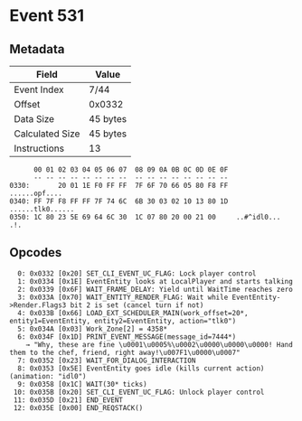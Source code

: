 # Event 531

## Metadata

| Field           | Value    |
|-----------------|----------|
| Event Index     | 7/44     |
| Offset          | 0x0332   |
| Data Size       | 45 bytes |
| Calculated Size | 45 bytes |
| Instructions    | 13       |

```
      00 01 02 03 04 05 06 07  08 09 0A 0B 0C 0D 0E 0F
      -- -- -- -- -- -- -- --  -- -- -- -- -- -- -- --
0330:       20 01 1E F0 FF FF  7F 6F 70 66 05 80 F8 FF     ......opf....
0340: FF 7F F8 FF FF 7F 74 6C  6B 30 03 02 10 13 80 1D  ......tlk0......
0350: 1C 80 23 5E 69 64 6C 30  1C 07 80 20 00 21 00     ..#^idl0... .!. 
```

## Opcodes

```
  0: 0x0332 [0x20] SET_CLI_EVENT_UC_FLAG: Lock player control
  1: 0x0334 [0x1E] EventEntity looks at LocalPlayer and starts talking
  2: 0x0339 [0x6F] WAIT_FRAME_DELAY: Yield until WaitTime reaches zero
  3: 0x033A [0x70] WAIT_ENTITY_RENDER_FLAG: Wait while EventEntity->Render.Flags3 bit 2 is set (cancel turn if not)
  4: 0x033B [0x66] LOAD_EXT_SCHEDULER_MAIN(work_offset=20*, entity1=EventEntity, entity2=EventEntity, action="tlk0")
  5: 0x034A [0x03] Work_Zone[2] = 4358*
  6: 0x034F [0x1D] PRINT_EVENT_MESSAGE(message_id=7444*)
    → "Why, these are fine \u0001\u0005%\u0002\u0000\u0000\u0000! Hand them to the chef, friend, right away!\u007F1\u0000\u0007"
  7: 0x0352 [0x23] WAIT_FOR_DIALOG_INTERACTION
  8: 0x0353 [0x5E] EventEntity goes idle (kills current action) (animation: "idl0")
  9: 0x0358 [0x1C] WAIT(30* ticks)
 10: 0x035B [0x20] SET_CLI_EVENT_UC_FLAG: Unlock player control
 11: 0x035D [0x21] END_EVENT
 12: 0x035E [0x00] END_REQSTACK()
```
